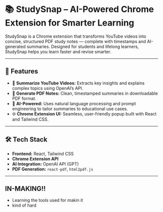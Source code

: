 # 📚 StudySnap – AI-Powered Chrome Extension for Smarter Learning

StudySnap is a Chrome extension that transforms YouTube videos into concise, structured PDF study notes — complete with timestamps and AI-generated summaries. Designed for students and lifelong learners, StudySnap helps you learn faster and revise smarter.

---

## 🚀 Features

- 🎥 **Summarize YouTube Videos:** Extracts key insights and explains complex topics using OpenAI’s API.
- 📝 **Generate PDF Notes:** Clean, timestamped summaries in downloadable PDF format.
- 🧠 **AI-Powered:** Uses natural language processing and prompt engineering to tailor summaries to educational use cases.
- 🌐 **Chrome Extension UI:** Seamless, user-friendly popup built with React and Tailwind CSS.

---

## 🛠️ Tech Stack

- **Frontend:** React, Tailwind CSS
- **Chrome Extension API**
- **AI Integration:** OpenAI API (GPT)
- **PDF Generation:** `react-pdf`, `html2pdf.js`

---

## IN-MAKING!!
- Learning the tools used for makin it
- kind of hard
